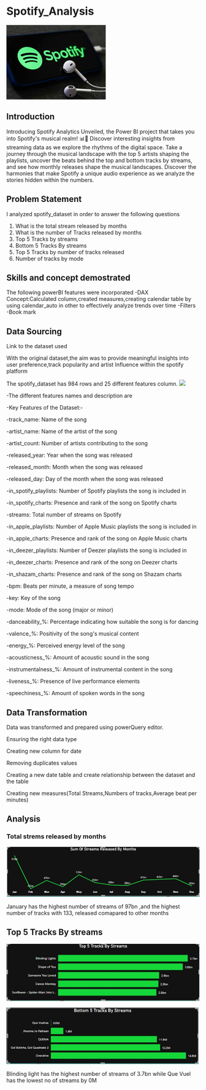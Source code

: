 # Spotify_Analysis
![](spotify_Analysis.jpg)

## Introduction
Introducing Spotify Analytics Unveiled, the Power BI project that takes you into Spotify's musical realm! 📊🎵 Discover interesting insights from streaming data as we explore the rhythms of the digital space. Take a journey through the musical landscape with the top 5 artists shaping the playlists, uncover the beats behind the top and bottom tracks by streams, and see how monthly releases shape the musical landscapes. Discover the harmonies that make Spotify a unique audio experience as we analyze the stories hidden within the numbers.

## Problem Statement
I analyzed spotify_dataset in order to answer the following questions

1. What is the total stream released by months
2. What is the number of Tracks released by months
3. Top 5 Tracks by streams
4. Bottom 5 Tracks By streams
5. Top 5 Tracks by number of tracks released
6. Number of tracks by mode
## Skills and concept demostrated
 The following powerBI features were incorporated
 -DAX Concept:Calculated column,created measures,creating calendar table by using calendar_auto in other to effectively analyze trends over time
 -Filters
 -Book mark

 ## Data Sourcing 
 Link to the dataset used

 With the original dataset,the aim was to provide meaningful insights into user preference,track popularity and artist Influence within the spotify platform

 The spotify_dataset has 984 rows and 25 different features column.
 ![](spotify_Analysispowerquery.JPG)


-The different features names and description are

-Key Features of the Dataset:-

-track_name: Name of the song

-artist_name: Name of the artist of the song

-artist_count: Number of artists contributing to the song

-released_year: Year when the song was released

-released_month: Month when the song was released

-released_day: Day of the month when the song was released

-in_spotify_playlists: Number of Spotify playlists the song is included in

-in_spotify_charts: Presence and rank of the song on Spotify charts

-streams: Total number of streams on Spotify

-in_apple_playlists: Number of Apple Music playlists the song is included in

-in_apple_charts: Presence and rank of the song on Apple Music charts

-in_deezer_playlists: Number of Deezer playlists the song is included in

-in_deezer_charts: Presence and rank of the song on Deezer charts

-in_shazam_charts: Presence and rank of the song on Shazam charts

-bpm: Beats per minute, a measure of song tempo

-key: Key of the song

-mode: Mode of the song (major or minor)

-danceability_%: Percentage indicating how suitable the song is for dancing

-valence_%: Positivity of the song's musical content

-energy_%: Perceived energy level of the song

-acousticness_%: Amount of acoustic sound in the song

-instrumentalness_%: Amount of instrumental content in the song

-liveness_%: Presence of live performance elements

-speechiness_%: Amount of spoken words in the song

## Data Transformation
Data was transformed and prepared using powerQuery editor.

Ensuring the right data type

Creating new column for date

Removing duplicates values

Creating a new date table and create relationship between the dataset and the table


Creating new measures(Total Streams,Numbers of tracks,Average beat per minutes)

## Analysis

### Total strems released by months

![](spotify_Trends_overtime.JPG)

January has the highest number of streams of 97bn ,and the highest number of tracks with 133, released comapared to other months

##  Top 5  Tracks By streams

![](spotify_Top_Tracks.JPG)

![](spotify_bottom_tracks.JPG)

Blinding light has the highest number of streams of 3.7bn while Que Vuel has the lowest no of streams by 0M




 
   



